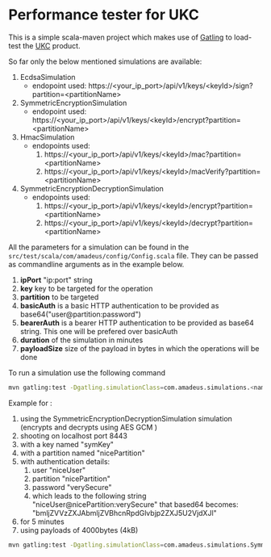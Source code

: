 # Performance tester for UKC

This is a simple scala-maven project which makes use of [Gatling](https://gatling.io/) 
to load-test the [UKC](https://www.unboundtech.com/unbound-key-control/) product.

So far only the below mentioned simulations are available: 

1. EcdsaSimulation
   * endopoint used: https://<your_ip_port>/api/v1/keys/\<keyId\>/sign?partition=\<partitionName\>
1. SymmetricEncryptionSimulation
   * endopoint used: https://<your_ip_port>/api/v1/keys/\<keyId\>/encrypt?partition=\<partitionName\>
1. HmacSimulation
   * endopoints used: 
     1. https://<your_ip_port>/api/v1/keys/\<keyId\>/mac?partition=\<partitionName\>
     1. https://<your_ip_port>/api/v1/keys/\<keyId\>/macVerify?partition=\<partitionName\>
1. SymmetricEncryptionDecryptionSimulation
    * endopoints used:
        1. https://<your_ip_port>/api/v1/keys/\<keyId\>/encrypt?partition=\<partitionName\>
        1. https://<your_ip_port>/api/v1/keys/\<keyId\>/decrypt?partition=\<partitionName\>
   
    
All the parameters for a simulation can be found in the `src/test/scala/com/amadeus/config/Config.scala` file. 
They can be passed as commandline arguments as in the example below.

1. **ipPort** "ip:port" string 
1. **key** key to be targeted for the operation 
1. **partition** to be targeted
1. **basicAuth** is a basic HTTP authentication to be provided as base64("user@partition:password")
1. **bearerAuth** is a bearer HTTP authentication to be provided as base64 string. This one will be prefered over basicAuth
1. **duration** of the simulation in minutes 
1. **payloadSize** size of the payload in bytes in which the operations will be done


To run a simulation use the following command
```bash
mvn gatling:test -Dgatling.simulationClass=com.amadeus.simulations.<nameSimulation> -DipPort="ip:port" -Dkey="<keyName>" -Dpartition="<partitionName>" -Dauth="<basicHTTPAuthentication>" -Dduration=<simulationDuration> -DpayloadSize=<payloadSize> 
```

Example for :
1. using the SymmetricEncryptionDecryptionSimulation simulation (encrypts and decrypts using AES GCM )
1. shooting on localhost port 8443
1. with a key named "symKey"
1. with a partition named "nicePartition"
1. with authentication details:
   1. user "niceUser"
   1. partition "nicePartition"
   1. password "verySecure"
   1. which leads to the following string "niceUser@nicePartition:verySecure" that based64 becomes: "bmljZVVzZXJAbmljZVBhcnRpdGlvbjp2ZXJ5U2VjdXJl"
1. for 5 minutes
1. using payloads of 4000bytes (4kB)

```bash
mvn gatling:test -Dgatling.simulationClass=com.amadeus.simulations.SymmetricEncryptionDecryptionSimulation -DipPort="localhost:8443" -Dkey="symKey" -Dpartition="nicePartition" -Dauth="bmljZVVzZXJAbmljZVBhcnRpdGlvbjp2ZXJ5U2VjdXJl" -Dduration=5 -DpayloadSize=4000
```
